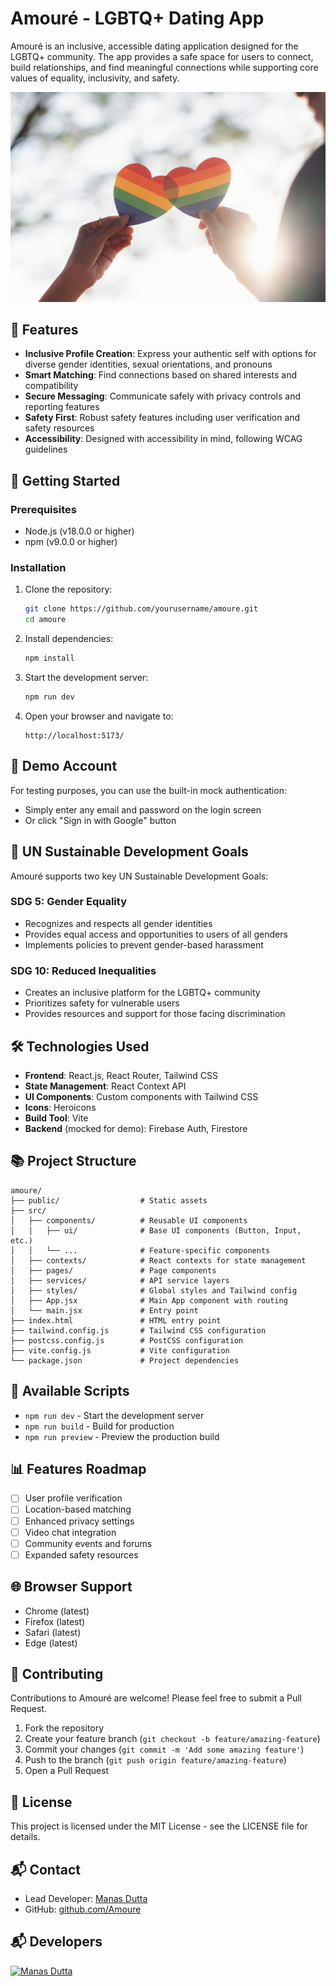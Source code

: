 # Amouré - LGBTQ+ Dating App

Amouré is an inclusive, accessible dating application designed for the LGBTQ+ community. The app provides a safe space for users to connect, build relationships, and find meaningful connections while supporting core values of equality, inclusivity, and safety.

![Amouré](https://github.com/manasdutta04/amoure/blob/main/public/amoure.jpeg)

## 🌈 Features

- **Inclusive Profile Creation**: Express your authentic self with options for diverse gender identities, sexual orientations, and pronouns
- **Smart Matching**: Find connections based on shared interests and compatibility
- **Secure Messaging**: Communicate safely with privacy controls and reporting features
- **Safety First**: Robust safety features including user verification and safety resources
- **Accessibility**: Designed with accessibility in mind, following WCAG guidelines

## 🚀 Getting Started

### Prerequisites

- Node.js (v18.0.0 or higher)
- npm (v9.0.0 or higher)

### Installation

1. Clone the repository:
   ```bash
   git clone https://github.com/yourusername/amoure.git
   cd amoure
   ```

2. Install dependencies:
   ```bash
   npm install
   ```

3. Start the development server:
   ```bash
   npm run dev
   ```

4. Open your browser and navigate to:
   ```
   http://localhost:5173/
   ```

## 📱 Demo Account

For testing purposes, you can use the built-in mock authentication:

- Simply enter any email and password on the login screen
- Or click "Sign in with Google" button

## 🌟 UN Sustainable Development Goals

Amouré supports two key UN Sustainable Development Goals:

### SDG 5: Gender Equality
- Recognizes and respects all gender identities
- Provides equal access and opportunities to users of all genders
- Implements policies to prevent gender-based harassment

### SDG 10: Reduced Inequalities
- Creates an inclusive platform for the LGBTQ+ community
- Prioritizes safety for vulnerable users
- Provides resources and support for those facing discrimination

## 🛠️ Technologies Used

- **Frontend**: React.js, React Router, Tailwind CSS
- **State Management**: React Context API
- **UI Components**: Custom components with Tailwind CSS
- **Icons**: Heroicons
- **Build Tool**: Vite
- **Backend** (mocked for demo): Firebase Auth, Firestore

## 📚 Project Structure

```
amoure/
├── public/                  # Static assets
├── src/
│   ├── components/          # Reusable UI components
│   │   ├── ui/              # Base UI components (Button, Input, etc.)
│   │   └── ...              # Feature-specific components
│   ├── contexts/            # React contexts for state management
│   ├── pages/               # Page components
│   ├── services/            # API service layers
│   ├── styles/              # Global styles and Tailwind config
│   ├── App.jsx              # Main App component with routing
│   └── main.jsx             # Entry point
├── index.html               # HTML entry point
├── tailwind.config.js       # Tailwind CSS configuration
├── postcss.config.js        # PostCSS configuration
├── vite.config.js           # Vite configuration
└── package.json             # Project dependencies
```

## 🔧 Available Scripts

- `npm run dev` - Start the development server
- `npm run build` - Build for production
- `npm run preview` - Preview the production build

## 📊 Features Roadmap

- [ ] User profile verification
- [ ] Location-based matching
- [ ] Enhanced privacy settings
- [ ] Video chat integration
- [ ] Community events and forums
- [ ] Expanded safety resources

## 🌐 Browser Support

- Chrome (latest)
- Firefox (latest)
- Safari (latest)
- Edge (latest)

## 👥 Contributing

Contributions to Amouré are welcome! Please feel free to submit a Pull Request.

1. Fork the repository
2. Create your feature branch (`git checkout -b feature/amazing-feature`)
3. Commit your changes (`git commit -m 'Add some amazing feature'`)
4. Push to the branch (`git push origin feature/amazing-feature`)
5. Open a Pull Request

## 📝 License

This project is licensed under the MIT License - see the LICENSE file for details.

## 📬 Contact

- Lead Developer: [Manas Dutta](https://www.linkedin.com/in/manasdutta04/)
- GitHub: [github.com/Amoure](https://github.com/manasdutta04/amoure) 

## 📬 Developers

[![Manas Dutta](https://avatars.githubusercontent.com/u/122201926?size=60)](https://github.com/manasdutta04 "Manas Dutta on GitHub")
